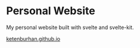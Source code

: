 # Personal Website

My personal website built with svelte and svelte-kit.

[ketenburhan.github.io](https://ketenburhan.github.io/)
